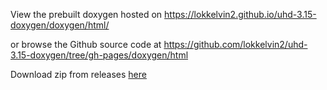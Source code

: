 View the prebuilt doxygen hosted on https://lokkelvin2.github.io/uhd-3.15-doxygen/doxygen/html/

or browse the Github source code at https://github.com/lokkelvin2/uhd-3.15-doxygen/tree/gh-pages/doxygen/html

Download zip from releases [here](https://github.com/lokkelvin2/uhd-3.15-doxygen/releases/download/v1/doxygen.zip)